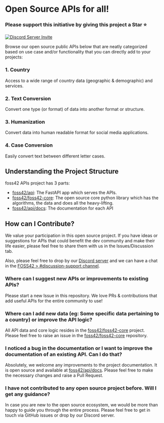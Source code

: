 # Open Source APIs for all!

### Please support this initiative by giving this project a Star ⭐️

[![Discord Server Invite](https://img.shields.io/badge/DISCORD-JOIN%20SERVER-5663F7?style=for-the-badge&logo=discord&logoColor=white)](https://bit.ly/heyfoss)

Browse our open source public APIs below that are neatly categorized based on use case and/or functionality that you can directly add to your projects:

### 1. Country

Access to a wide range of country data (geographic & demographic) and services.

### 2. Text Conversion

Convert one type (or format) of data into another format or structure.

### 3. Humanization

Convert data into human readable format for social media applications.

### 4. Case Conversion

Easily convert text between different letter cases.

## Understanding the Project Structure

foss42 APIs project has 3 parts:

- [foss42/api](https://github.com/foss42/api): The FastAPI app which serves the APIs.
- [foss42/foss42-core](https://github.com/foss42/foss42-core): The open source core python library which has the algorithms, the data and does all the heavy-lifting.
- [foss42/api/docs](https://github.com/foss42/api/tree/main/docs): The documentation for each API

## How can I Contribute?

We value your participation in this open source project. If you have ideas or suggestions for APIs that could benefit the dev community and make their life easier, please feel free to share them with us in the Issues/Discussion tab.

Also, please feel free to drop by our [Discord server](https://bit.ly/heyfoss) and we can have a chat in the [FOSS42 > #discussion-support channel](https://discord.com/channels/920089648842293248/1075430590251278439).

### Where can I suggest new APIs or improvements to existing APIs?

Please start a new Issue in this repository. We love PRs & contributions that add useful APIs for the entire community to use!

### Where can I add new data (eg: Some specific data pertaining to a country) or improve the API logic?

All API data and core logic resides in the [foss42/foss42-core](https://github.com/foss42/foss42-core) project.
Please feel free to raise an issue in the [foss42/foss42-core](https://github.com/foss42/foss42-core) repository.

### I noticed a bug in the documentation or I want to improve the documentation of an existing API. Can I do that?

Absolutely, we welcome any improvements to the project documentation. It is open source and available at [foss42/api/docs](https://github.com/foss42/api/tree/main/docs). Please feel free to make the necessary changes and raise a Pull Request.

### I have not contributed to any open source project before. Will I get any guidance?

In case you are new to the open source ecosystem, we would be more than happy to guide you through the entire process. Please feel free to get in touch via GitHub issues or drop by our Discord server.
